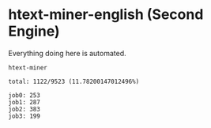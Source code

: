 # htext-miner-english (Second Engine)

Everything doing here is automated.

```
htext-miner

total: 1122/9523 (11.78200147012496%)

job0: 253
job1: 287
job2: 383
job3: 199
```